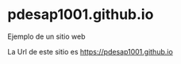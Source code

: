 # pdesap1001.github.io
Ejemplo de un sitio web

La Url de este sitio es 
https://pdesap1001.github.io

